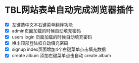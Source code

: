 # TBL网站表单自动完成浏览器插件
- [x] 左键选中文本右键菜单翻译功能
- [x] admin页面加载的时候自动填充密码
- [x] users login 页面加载的时候自动填充密码
- [x] 唤出顶部登陆框自动填充密码
- [x] signup index页面增加4个右键菜单点击填充数据
- [x] create album 添加右键菜单点击自动 create album
